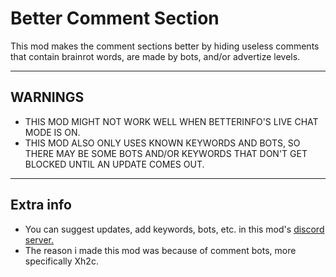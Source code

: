# Better Comment Section
This mod makes the comment sections better by hiding useless comments that contain brainrot words, are made by bots, and/or advertize levels.

----------

## <cr>WARNINGS
 - THIS MOD MIGHT NOT WORK WELL WHEN </cr><cp>BETTERINFO'S</cp><cr> LIVE CHAT MODE IS </cr><cg>ON.</cg><cr>
- THIS MOD ALSO ONLY USES KNOWN KEYWORDS AND BOTS, SO THERE MAY BE SOME BOTS AND/OR KEYWORDS THAT DON'T GET BLOCKED UNTIL AN </cr><co>UPDATE</co><cr> COMES OUT.</cr>

----------

## Extra info
 - You can suggest updates, add keywords, bots, etc. in this mod's [discord server.](https://discord.gg/SKKu5NdMJv)
 - The reason i made this mod was because of comment bots, more specifically Xh2c.
